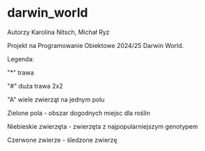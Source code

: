 # darwin_world
Autorzy Karolina Nitsch, Michał Ryz

Projekt na Programowanie Obiektowe 2024/25 Darwin World.

Legenda:

"*" trawa

"#" duża trawa 2x2

"A" wiele zwierząt na jednym polu

Zielone pola - obszar dogodnych miejsc dla roślin

Niebieskie zwierzęta - zwierzęta z najpopularniejszym genotypem

Czerwone zwierze - śledzone zwierzę
